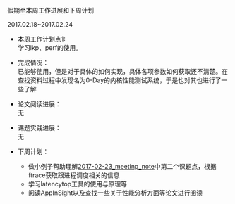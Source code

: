 假期至本周工作进展和下周计划

2017.02.18~2017.02.24

- 本周工作计划点1:    
学习lkp、perf的使用。

- 完成情况：    
已能够使用，但是对于具体的如何实现，具体各项参数如何获取还不清楚。在查找资料过程中发现名为0-Day的内核性能测试系统，于是也对其也进行了一些了解    

 
- 论文阅读进展：    
  无

- 课题实践进展：    
  无

- 下周计划：    
  - 做小例子帮助理解[2017-02-23_meeting_note](https://github.com/openthos/research-analysis/blob/master/discuss-records/2017-02-23_meeting_note.md?winzoom=1)中第二个课题点，根据ftrace获取跟进程调度相关的信息    
  - 学习latencytop工具的使用与原理等
  - 阅读AppInSight以及查找一些关于性能分析方面等论文进行阅读



